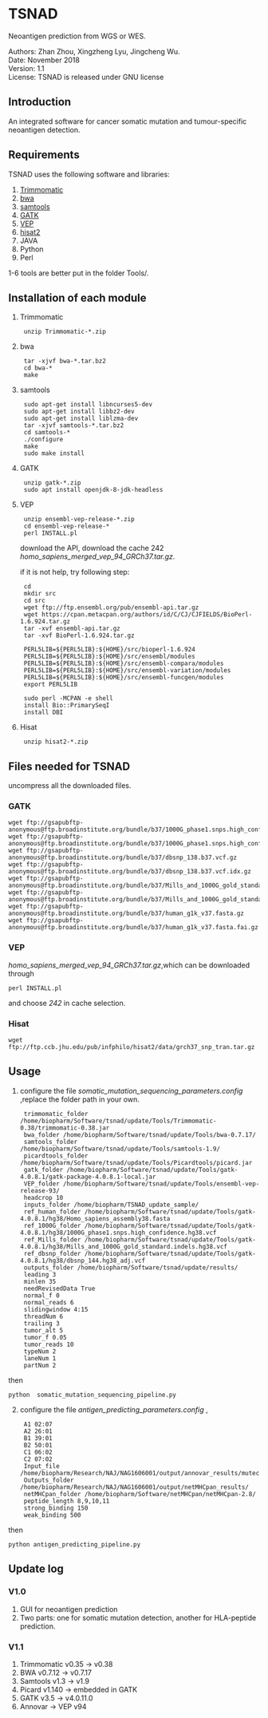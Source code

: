 # TSNAD
 
 Neoantigen prediction from WGS or WES.    
   
 Authors: Zhan Zhou, Xingzheng Lyu, Jingcheng Wu.  
 Date: November 2018  
 Version: 1.1  
 License: TSNAD is released under GNU license  

## Introduction  

An integrated software for cancer somatic mutation and tumour-specific neoantigen detection.  

## Requirements
TSNAD uses the following software and libraries:  
  	
1. [Trimmomatic](http://www.usadellab.org/cms/uploads/supplementary/Trimmomatic/Trimmomatic-0.38.zip)  
2. [bwa](https://sourceforge.net/projects/bio-bwa/files/bwa-0.7.17.tar.bz2/download)  
3. [samtools](https://sourceforge.net/projects/samtools/files/latest/download)     
4. [GATK](https://github.com/broadinstitute/gatk/releases/download/4.0.11.0/gatk-4.0.11.0.zip)   
5. [VEP](https://github.com/Ensembl/ensembl-vep/archive/release/94.zip)   
6. [hisat2](http://ccb.jhu.edu/software/hisat2/dl/hisat2-2.1.0-Linux_x86_64.zip)   
7. JAVA     
8. Python    
9. Perl   
  
1-6 tools are better put in the folder Tools/.   

## Installation of each module
1. Trimmomatic   

		unzip Trimmomatic-*.zip

2. bwa

		tar -xjvf bwa-*.tar.bz2
		cd bwa-*
		make

3. samtools
	
		sudo apt-get install libncurses5-dev
		sudo apt-get install libbz2-dev
		sudo apt-get install liblzma-dev
		tar -xjvf samtools-*.tar.bz2
		cd samtools-*
		./configure
		make
		sudo make install

4. GATK

		unzip gatk-*.zip
		sudo apt install openjdk-8-jdk-headless
	
5. VEP

		unzip ensembl-vep-release-*.zip
		cd ensembl-vep-release-*
		perl INSTALL.pl
	
	download the API, download the cache 242 *homo_sapiens_merged_vep_94_GRCh37.tar.gz*.
	
	if it is not help, try following step:
		
		cd 
		mkdir src
		cd src
		wget ftp://ftp.ensembl.org/pub/ensembl-api.tar.gz
		wget https://cpan.metacpan.org/authors/id/C/CJ/CJFIELDS/BioPerl-1.6.924.tar.gz
		tar -xvf ensembl-api.tar.gz
		tar -xvf BioPerl-1.6.924.tar.gz
		
		PERL5LIB=${PERL5LIB}:${HOME}/src/bioperl-1.6.924
		PERL5LIB=${PERL5LIB}:${HOME}/src/ensembl/modules
		PERL5LIB=${PERL5LIB}:${HOME}/src/ensembl-compara/modules
		PERL5LIB=${PERL5LIB}:${HOME}/src/ensembl-variation/modules
		PERL5LIB=${PERL5LIB}:${HOME}/src/ensembl-funcgen/modules
		export PERL5LIB
		
		sudo perl -MCPAN -e shell
		install Bio::PrimarySeqI
		install DBI
		
6. Hisat

		unzip hisat2-*.zip

## Files needed for TSNAD

uncompress all the downloaded files.

### GATK

	wget ftp://gsapubftp-anonymous@ftp.broadinstitute.org/bundle/b37/1000G_phase1.snps.high_confidence.b37.vcf.gz
	wget ftp://gsapubftp-anonymous@ftp.broadinstitute.org/bundle/b37/1000G_phase1.snps.high_confidence.b37.vcf.idx.gz
	wget ftp://gsapubftp-anonymous@ftp.broadinstitute.org/bundle/b37/dbsnp_138.b37.vcf.gz
	wget ftp://gsapubftp-anonymous@ftp.broadinstitute.org/bundle/b37/dbsnp_138.b37.vcf.idx.gz
	wget ftp://gsapubftp-anonymous@ftp.broadinstitute.org/bundle/b37/Mills_and_1000G_gold_standard.indels.b37.vcf.gz
	wget ftp://gsapubftp-anonymous@ftp.broadinstitute.org/bundle/b37/Mills_and_1000G_gold_standard.indels.b37.vcf.idx.gz
	wget ftp://gsapubftp-anonymous@ftp.broadinstitute.org/bundle/b37/human_g1k_v37.fasta.gz  
	wget ftp://gsapubftp-anonymous@ftp.broadinstitute.org/bundle/b37/human_g1k_v37.fasta.fai.gz  

### VEP

*homo_sapiens_merged_vep_94_GRCh37.tar.gz*,which can be downloaded through 
	
	perl INSTALL.pl 

and choose *242* in cache selection.

### Hisat
	
	wget ftp://ftp.ccb.jhu.edu/pub/infphilo/hisat2/data/grch37_snp_tran.tar.gz

## Usage 
1. configure the file *somatic_mutation_sequencing_parameters.config* ,replace the folder path in your own.
	
		trimmomatic_folder /home/biopharm/Software/tsnad/update/Tools/Trimmomatic-0.38/trimmomatic-0.38.jar
		bwa_folder /home/biopharm/Software/tsnad/update/Tools/bwa-0.7.17/
		samtools_folder /home/biopharm/Software/tsnad/update/Tools/samtools-1.9/
		picardtools_folder /home/biopharm/Software/tsnad/update/Tools/Picardtools/picard.jar
		gatk_folder /home/biopharm/Software/tsnad/update/Tools/gatk-4.0.8.1/gatk-package-4.0.8.1-local.jar
		VEP_folder /home/biopharm/Software/tsnad/update/Tools/ensembl-vep-release-93/
		headcrop 10
		inputs_folder /home/biopharm/TSNAD_update_sample/
		ref_human_folder /home/biopharm/Software/tsnad/update/Tools/gatk-4.0.8.1/hg38/Homo_sapiens_assembly38.fasta
		ref_1000G_folder /home/biopharm/Software/tsnad/update/Tools/gatk-4.0.8.1/hg38/1000G_phase1.snps.high_confidence.hg38.vcf
		ref_Mills_folder /home/biopharm/Software/tsnad/update/Tools/gatk-4.0.8.1/hg38/Mills_and_1000G_gold_standard.indels.hg38.vcf
		ref_dbsnp_folder /home/biopharm/Software/tsnad/update/Tools/gatk-4.0.8.1/hg38/dbsnp_144.hg38_adj.vcf
		outputs_folder /home/biopharm/Software/tsnad/update/results/
		leading 3
		minlen 35
		needRevisedData True
		normal_f 0
		normal_reads 6
		slidingwindow 4:15
		threadNum 6
		trailing 3
		tumor_alt 5
		tumor_f 0.05
		tumor_reads 10
		typeNum 2
		laneNum 1
		partNum 2

then 

	python  somatic_mutation_sequencing_pipeline.py

2. configure the file *antigen_predicting_parameters.config* ,

		A1 02:07
		A2 26:01
		B1 39:01
		B2 50:01
		C1 06:02
		C2 07:02
		Input_file /home/biopharm/Research/NAJ/NAG1606001/output/annovar_results/mutect_call_missenseMutation.txt
		Outputs_folder /home/biopharm/Research/NAJ/NAG1606001/output/netMHCpan_results/
		netMHCpan_folder /home/biopharm/Software/netMHCpan/netMHCpan-2.8/
		peptide_length 8,9,10,11
		strong_binding 150
		weak_binding 500

then 

	python antigen_predicting_pipeline.py

## Update log

### V1.0 
1. GUI for neoantigen prediction  
2. Two parts: one for somatic mutation detection, another for HLA-peptide prediction.

### V1.1
1. Trimmomatic v0.35 -> v0.38  
2. BWA v0.7.12 -> v0.7.17  
3. Samtools v1.3 -> v1.9  
4. Picard v1.140 -> embedded in GATK 
5. GATK v3.5 -> v4.0.11.0  
6. Annovar -> VEP v94  
 

  
 
